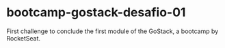 # bootcamp-gostack-desafio-01
First challenge to conclude the first module of the GoStack, a bootcamp by RocketSeat.
